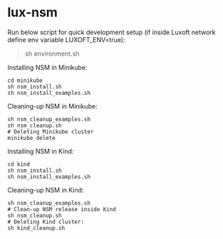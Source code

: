 # lux-nsm

Run below script for quick development setup (if inside Luxoft network define env variable LUXOFT_ENV=true):
> sh environment.sh

Installing NSM in Minikube:
```
cd minikube
sh nsm_install.sh
sh nsm_install_examples.sh
```

Cleaning-up NSM in Minikube:
```
sh nsm_cleanup_examples.sh
sh nsm_cleanup.sh
# Deleting Minikube cluster
minikube delete
```

Installing NSM in Kind:
```
cd kind
sh nsm_install.sh
sh nsm_install_examples.sh
```

Cleaning-up NSM in Kind:
```
sh nsm_cleanup_examples.sh
# Clean-up NSM release inside Kind
sh nsm_cleanup.sh
# Deleting Kind cluster:
sh kind_cleanup.sh
```
